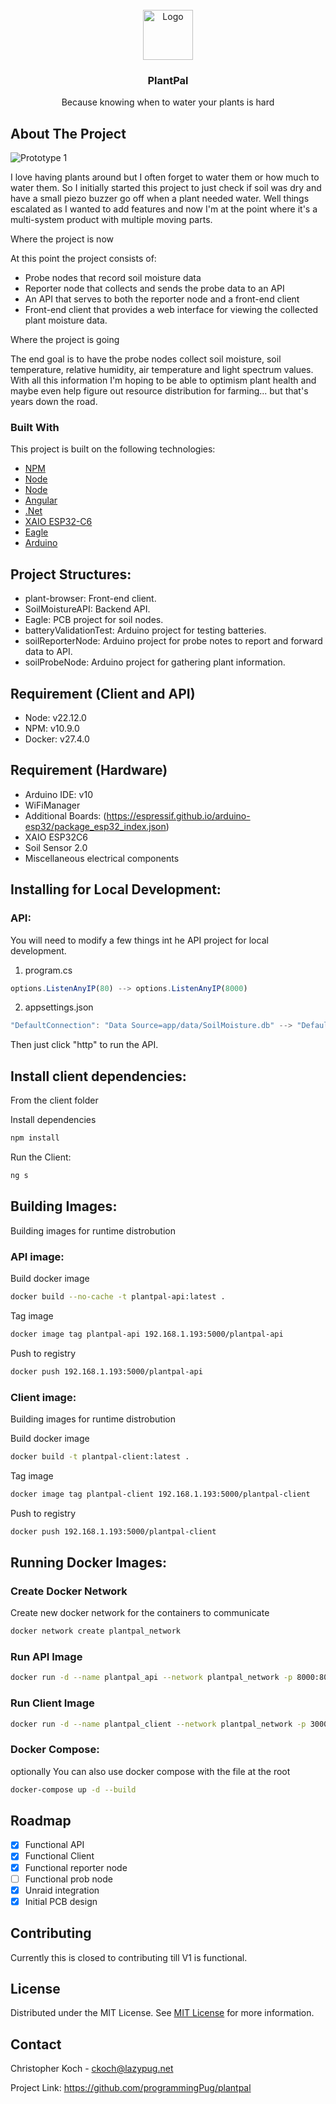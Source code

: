 
<br/>
<div align="center">
<a href="https://github.com/programmingPug/plantpal">
<img src="https://imgur.com/BdczfrQ.png" alt="Logo" width="80" height="80">
</a>
<h3 align="center">PlantPal</h3>
<p align="center">
Because knowing when to water your plants is hard


  


</p>
</div>

## About The Project

![Prototype 1](https://imgur.com/TyOfD6j.png)

I love having plants around but I often forget to water them or how much to water them. So I initially started this project to just check if soil was dry and have a small piezo buzzer go off when a plant needed water. Well things escalated as I wanted to add features and now I'm at the point where it's a multi-system product with multiple moving parts. 

Where the project is now

At this point the project consists of:
- Probe nodes that record soil moisture data
- Reporter node that collects and sends the probe data to an API
- An API that serves to both the reporter node and a front-end client
- Front-end client that provides a web interface for viewing the collected plant moisture data.

Where the project is going

The end goal is to have the probe nodes collect soil moisture, soil temperature, relative humidity, air temperature and light spectrum values. With all this information I'm hoping to be able to optimism plant health and maybe even help figure out resource distribution for farming... but that's years down the road.
### Built With

This project is built on the following technologies:

- [NPM](https://www.npmjs.com/)
- [Node](https://nodejs.org/en)
- [Node](https://www.docker.com/)
- [Angular](https://angular.dev/)
- [.Net](https://dotnet.microsoft.com/en-us/download)
- [XAIO ESP32-C6](https://wiki.seeedstudio.com/xiao_esp32c6_getting_started/)
- [Eagle](https://www.autodesk.com/products/eagle/overview?term=1-YEAR&tab=subscription)
- [Arduino](https://www.arduino.cc/)

## Project Structures:

- plant-browser: Front-end client.
- SoilMoistureAPI: Backend API.
- Eagle: PCB project for soil nodes.
- batteryValidationTest: Arduino project for testing batteries.
- soilReporterNode: Arduino project for probe notes to report and forward data to API.
- soilProbeNode: Arduino project for gathering plant information.

## Requirement (Client and API)

- Node: v22.12.0
- NPM: v10.9.0
- Docker: v27.4.0

## Requirement (Hardware)
- Arduino IDE: v10
 - WiFiManager
 - Additional Boards: (https://espressif.github.io/arduino-esp32/package_esp32_index.json)
- XAIO ESP32C6
- Soil Sensor 2.0
- Miscellaneous electrical components

## Installing for Local Development:

### API:
You will need to modify a few things int he API project for local development.

1) program.cs
```js
options.ListenAnyIP(80) --> options.ListenAnyIP(8000)
```

2) appsettings.json
```js
"DefaultConnection": "Data Source=app/data/SoilMoisture.db" --> "DefaultConnection": "Data Source=SoilMoisture.db"
```

Then just click "http" to run the API.

## Install client dependencies:
From the client folder

Install dependencies
```sh
npm install
```

Run the Client:
```sh
ng s
```

## Building Images:
Building images for runtime distrobution

### API image:

Build docker image
```sh
docker build --no-cache -t plantpal-api:latest .
```

Tag image
```sh
docker image tag plantpal-api 192.168.1.193:5000/plantpal-api
```

Push to registry
```sh
docker push 192.168.1.193:5000/plantpal-api
```

### Client image:
Building images for runtime distrobution

Build docker image
```sh
docker build -t plantpal-client:latest .
```

Tag image
```sh
docker image tag plantpal-client 192.168.1.193:5000/plantpal-client
```

Push to registry
```sh
docker push 192.168.1.193:5000/plantpal-client
```

## Running Docker Images:

### Create Docker Network
Create new docker network for the containers to communicate
```sh
docker network create plantpal_network
```

### Run API Image

```sh
docker run -d --name plantpal_api --network plantpal_network -p 8000:80 plantpal_api:latest
```

### Run Client Image
```sh
docker run -d --name plantpal_client --network plantpal_network -p 3000:80 plantpal_client:latest
```

### Docker Compose:
optionally You can also use docker compose with the file at the root

```sh
docker-compose up -d --build
```



## Roadmap

- [X] Functional API
- [X] Functional Client
- [X] Functional reporter node
- [ ] Functional prob node
- [X] Unraid integration
- [X] Initial PCB design 
## Contributing

Currently this is closed to contributing till V1 is functional.
## License

Distributed under the MIT License. See [MIT License](https://opensource.org/licenses/MIT) for more information.
## Contact

Christopher Koch - ckoch@lazypug.net

Project Link: https://github.com/programmingPug/plantpal
